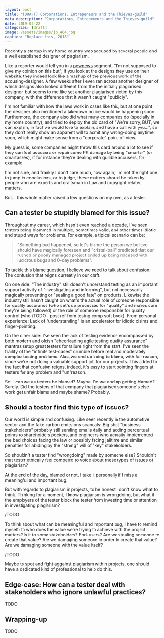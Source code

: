 ```yaml
---
layout: post
title: "(DRAFT) Corporations, Entrepeneurs and the Thieves-guild"
meta_description: "Corporations, Entrepeneurs and the Thieves-guild"
date: 2019-02-22
categories: [draft]
image: /assets/images/jp_404.jpg
caption: "Replace this, 2018"
---
```


Recently a startup in my home country was accused by several people and a well established designer of plagiarism.

Like a reporter would tell you in a [pewnews](TODO) segment, "I'm not supposed to give my opinion on this but", if you look at the designs they use on their website: they indeed look like a mashup of the previous work of the accusing-designer. A few weeks after I even ran across another designer of which designs also looked different from the the initially plagiarised designer, but seems to me like yet another plagiarised victim by this company, with the difference that it wasn't caught "publicly".

I'm not familiar with how the laws work in cases like this, but at one point the designer also mentioned a takedown notice would be happening soon. Furthermore, the company also did what many companies do (specially in my home country), and tried to deploy the old card of "We're sorry, BUT, we can explain, in fact we would love to explain, and have a call with you...", so they don't really show an apparent will to admit any wrong-doing anytime soon, which might make sense from a "corporate" point-of-view.

My guess is, some companies might throw this card around a lot to see if they can fool accusers or repair some PR damage by being "smarter" (or smartasses), if for instance they're dealing with gullible accusers, for example.

I'm not sure, and frankly I don't care much, now again, I'm not the right one to jump to conclusions, or to judge, these matters should be taken by people who are experts and craftsman in Law and copyright related matters.

But... this whole matter raised a few questions on my own, as a tester.

## Can a tester be stupidly blamed for this issue?

Throughout my career, which hasn't even reached a decade, I've seen testers being blammed in multiple, sometimes valid, and other times idiotic and stupid ways for problems. For example, a tipical scenario can be:

> "Something bad happened, so let's blame the person we believe should have magically foreseen and "cristal-ball" predicted that our rushed or poorly managed project ended up being released with ludicrous bugs and 0-day problems".

To tackle this blame question, I believe we need to talk about confusion: The confusion that reigns currently in our craft.

On one side: "The industry" still doesn't understand testing as an important support activity of "investigating and informing", but not necessarily magically preventing or "sealing a good fate" on products. Likewise the industry still hasn't caught on what's the actual role of someone responsible for quality assurance (who set's up processes for "quality" and makes sure they're being followed) or the role of someone responsible for quality control (who /TODO - post ref from testng comp soft book). From personal experience: Lack of "understanding" is an accelerator for idiotic claims and finger-pointing.

On the other side: I've seen the lack of testing evidence encompassed by both modern and oldish "cheerleading agile testing quality assurance" mantras setup great testers for failure right from the start. I've seen the fraility of the "infinite test-cases" crumble before real and moderately complex testing problems. Alas, we end up being to blame, with fair reason, since we're not doing a valuable support job for our projects. This added to the fact that confusion reigns, indeed, it's easy to start pointing fingers at testers for any problem and "un"reason.

So... can we as testers be blamed? Maybe. Do we end up getting blamed? Surely. Did the testers of that company that plagiarised someone's else work get unfair blame and maybe shame? Probably.

## Should a tester find this type of issues?

Our world is simple and confusing. Like seen recently in the automotive sector and the fake carbon emissions scandals: Big shot "business stakeholders" probably still sending emails daily and adding percentual points to shareholders pockets, and engineers who actually implemented the bad choices facing the law or possibly facing jailtime and similar penalties for abiding by the "strong" will of "key" stakeholders.

So shouldn't a tester find "wrongdoing" made by someone else? Shouldn't that tester ethically feel compeled to voice about these types of issues of plagiarism?

At the end of the day, blamed or not, I take it personally if I miss a meaningful and important bug.

But with regards to plagiarism in projects, to be honest I don't know what to think. Thinking for a moment, I know plagiarism is wrongdoing, but what if the employers of the tester block the tester from investing time or attention in investigating plagiarism?

/TODO

To think about what can be meaningful and important bug, I have to remind myself: to who does the value we're trying to achieve with the project matters? Is it to some stakeholders? End-users? Are we stealing someone to create that value? Are we damaging someone in order to create that value? Are we damaging someone with the value itself?

/TODO

Maybe to spot and fight aggainst plagiarism within projects, one should have a dedicated kind of professional to help do this.

## Edge-case: How can a tester deal with stakeholders who ignore unlawful practices?

TODO

## Wrapping-up

TODO